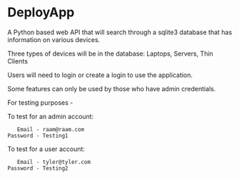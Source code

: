 # DeployApp
A Python based web API that will search through a sqlite3 database that has information on various devices. 

Three types of devices will be in the database: Laptops, Servers, Thin Clients

Users will need to login or create a login to use the application.

Some features can only be used by those who have admin credentials.

For testing purposes - 

To test for an admin account:

       Email - raam@raam.com 
    Password - Testing1
 
To test for a user account:

       Email - tyler@tyler.com  
    Password - Testing2
